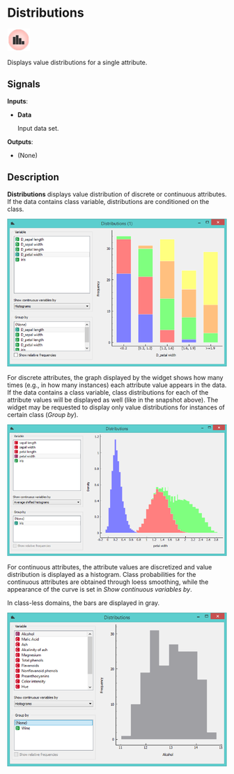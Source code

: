 Distributions
=============

![image](icons/distributions.png)

Displays value distributions for a single attribute.

Signals
-------

**Inputs**:

- **Data**

  Input data set.

**Outputs**:

- (None)

Description
-----------

**Distributions** displays value distribution of discrete or
continuous attributes. If the data contains class variable, distributions are
conditioned on the class.

![Distribution for a discrete feature](images/Distributions-Disc.png)

For discrete attributes, the graph displayed by the widget shows how
many times (e.g., in how many instances) each attribute
value appears in the data. If the data contains a class variable, class
distributions for each of the attribute values will be displayed as well
(like in the snapshot above). The widget may be requested to display
only value distributions for instances of certain class (*Group by*).

![Distribution for a continuous feature](images/Distributions-Cont.png)

For continuous attributes, the attribute values are discretized and
value distribution is displayed as a histogram. Class
probabilities for the continuous attributes are obtained through loess
smoothing, while the appearance of the curve is set in *Show continuous variables by*.

In class-less domains, the bars are displayed in gray.

![Distribution with no class variable](images/Distributions-NoClass.png)

